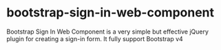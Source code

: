 # bootstrap-sign-in-web-component
Bootstrap Sign In Web Component is a very simple but effective jQuery plugin for creating a sign-in form. It fully support Bootstrap v4
